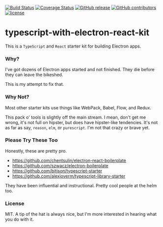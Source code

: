 [![Build Status](https://semaphoreci.com/api/v1/infinite-steve/typescript-with-electron-react-kit/branches/master/shields_badge.svg)](https://semaphoreci.com/infinite-steve/typescript-with-electron-react-kit)
[![Coverage Status](https://coveralls.io/repos/github/skellock/typescript-with-electron-react-kit/badge.svg)](https://coveralls.io/github/skellock/typescript-with-electron-react-kit)
[![GitHub release](https://img.shields.io/github/release/skellock/typescript-with-electron-react-kit.svg)](https://github.com/skellock/typescript-with-electron-react-kit/releases)
[![GitHub contributors](https://img.shields.io/github/contributors/skellock/typescript-with-electron-react-kit.svg)](https://github.com/skellock/typescript-with-electron-react-kit/graphs/contributors)
[![license](https://img.shields.io/github/license/skellock/typescript-with-electron-react-kit.svg)](https://github.com/skellock/typescript-with-electron-react-kit/blob/master/LICENSE)

# typescript-with-electron-react-kit

This is a `TypeScript` and `React` starter kit for building Electron apps.


### Why?

I've got dozens of Electron apps started and not finished. They die before they can leave the bikeshed.

This is my attempt to fix that.


### Why Not?

Most other starter kits use things like WebPack, Babel, Flow, and Redux.

This pack o' tools is slightly off the main stream. I mean, don't get me wrong, it's not full on hipster, but does have hipster-like tendencies. It's not as far as say, `reason`, `elm`, or `purescript`. I'm not that crazy or brave yet.

### Please Try These Too

Honestly, these are pretty pro.

* https://github.com/chentsulin/electron-react-boilerplate
* https://github.com/szwacz/electron-boilerplate
* https://github.com/bitjson/typescript-starter
* https://github.com/alexjoverm/typescript-library-starter

They have been influential and instructional.  Pretty cool people at the helm too.


### License

MIT. A tip of the hat is always nice, but I'm more interested in hearing what you do with it.

